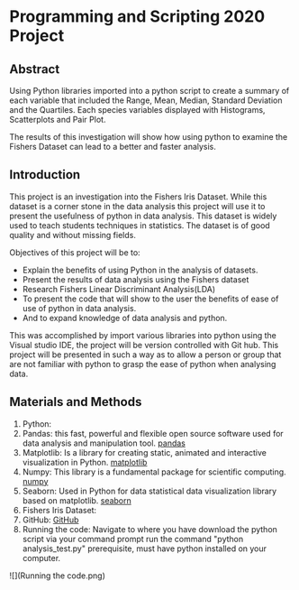 # Programming and Scripting 2020 Project

## Abstract

Using Python libraries imported into a python script to create a summary of each variable that included the Range, Mean, Median, Standard Deviation and the Quartiles. Each species variables displayed with Histograms, Scatterplots and Pair Plot.

The results of this investigation will show how using python to examine the Fishers Dataset can lead to a better and faster analysis.

## Introduction

This project is an investigation into the Fishers Iris Dataset. While this dataset is a corner stone in the data analysis this project will use it to present the usefulness of python in data analysis. This dataset is widely used to teach students techniques in statistics. The dataset is of good quality and without missing fields.

Objectives of this project will be to:

- Explain the benefits of using Python in the analysis of datasets.
- Present the results of data analysis using the Fishers dataset
- Research Fishers Linear Discriminant Analysis(LDA)
- To present the code that will show to the user the benefits of ease of use of python in data analysis.
- And to expand knowledge of data analysis and python.

This was accomplished by import various libraries into python using the Visual studio IDE, the project will be version controlled with Git hub. This project will be presented in such a way as to allow a person or group that are not familiar with python to grasp the ease of python when analysing data.

## Materials and Methods

1. Python:
  1. Pandas: this fast, powerful and flexible open source software used for data analysis and manipulation tool. [pandas](https://pandas.pydata.org/)
  2. Matplotlib: Is a library for creating static, animated and interactive visualization in Python. [matplotlib](https://matplotlib.org/)
  3. Numpy: This library is a fundamental package for scientific computing. [numpy](https://numpy.org/)
  4. Seaborn: Used in Python for data statistical data visualization library based on matplotlib. [seaborn](https://seaborn.pydata.org/)
2. Fishers Iris Dataset:
3. GitHub: [GitHub](https://github.com/donalMaher/52167-Programming-Scripting\_Project)
4. Running the code: Navigate to where you have download the python script via your command prompt run the command "python analysis_test.py" prerequisite, must have python installed on your computer.

![](Running the code.png)

